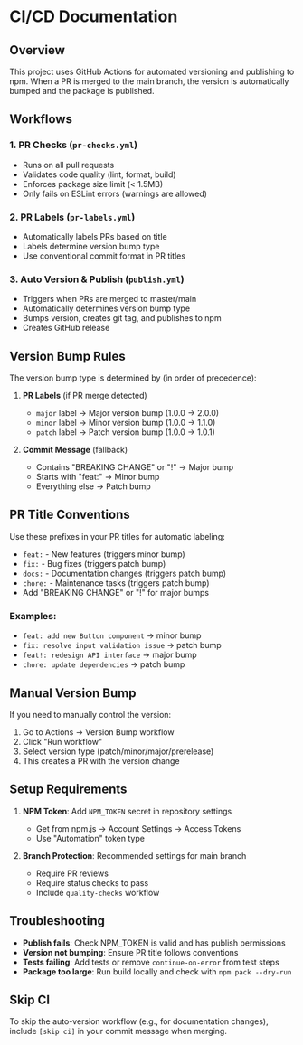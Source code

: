 # CI/CD Documentation

## Overview

This project uses GitHub Actions for automated versioning and publishing to npm. When a PR is merged to the main branch, the version is automatically bumped and the package is published.

## Workflows

### 1. PR Checks (`pr-checks.yml`)

- Runs on all pull requests
- Validates code quality (lint, format, build)
- Enforces package size limit (< 1.5MB)
- Only fails on ESLint errors (warnings are allowed)

### 2. PR Labels (`pr-labels.yml`)

- Automatically labels PRs based on title
- Labels determine version bump type
- Use conventional commit format in PR titles

### 3. Auto Version & Publish (`publish.yml`)

- Triggers when PRs are merged to master/main
- Automatically determines version bump type
- Bumps version, creates git tag, and publishes to npm
- Creates GitHub release

## Version Bump Rules

The version bump type is determined by (in order of precedence):

1. **PR Labels** (if PR merge detected)
   - `major` label → Major version bump (1.0.0 → 2.0.0)
   - `minor` label → Minor version bump (1.0.0 → 1.1.0)
   - `patch` label → Patch version bump (1.0.0 → 1.0.1)

2. **Commit Message** (fallback)
   - Contains "BREAKING CHANGE" or "!" → Major bump
   - Starts with "feat:" → Minor bump
   - Everything else → Patch bump

## PR Title Conventions

Use these prefixes in your PR titles for automatic labeling:

- `feat:` - New features (triggers minor bump)
- `fix:` - Bug fixes (triggers patch bump)
- `docs:` - Documentation changes (triggers patch bump)
- `chore:` - Maintenance tasks (triggers patch bump)
- Add "BREAKING CHANGE" or "!" for major bumps

### Examples:

- `feat: add new Button component` → minor bump
- `fix: resolve input validation issue` → patch bump
- `feat!: redesign API interface` → major bump
- `chore: update dependencies` → patch bump

## Manual Version Bump

If you need to manually control the version:

1. Go to Actions → Version Bump workflow
2. Click "Run workflow"
3. Select version type (patch/minor/major/prerelease)
4. This creates a PR with the version change

## Setup Requirements

1. **NPM Token**: Add `NPM_TOKEN` secret in repository settings
   - Get from npm.js → Account Settings → Access Tokens
   - Use "Automation" token type

2. **Branch Protection**: Recommended settings for main branch
   - Require PR reviews
   - Require status checks to pass
   - Include `quality-checks` workflow

## Troubleshooting

- **Publish fails**: Check NPM_TOKEN is valid and has publish permissions
- **Version not bumping**: Ensure PR title follows conventions
- **Tests failing**: Add tests or remove `continue-on-error` from test steps
- **Package too large**: Run build locally and check with `npm pack --dry-run`

## Skip CI

To skip the auto-version workflow (e.g., for documentation changes), include `[skip ci]` in your commit message when merging.
